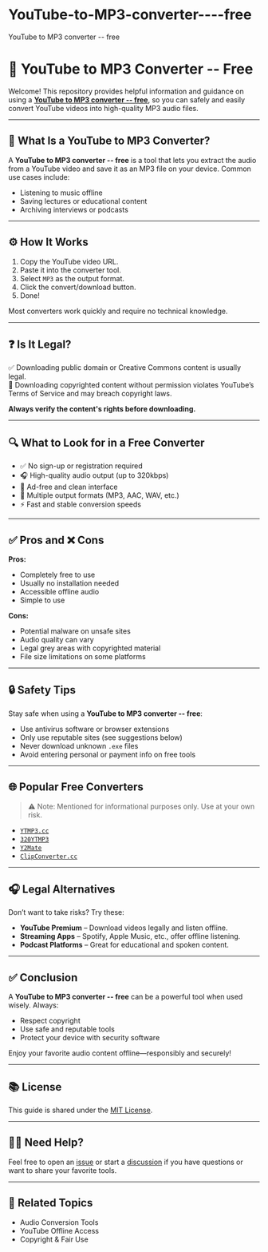 # YouTube-to-MP3-converter----free
YouTube to MP3 converter -- free



# 🎵 YouTube to MP3 Converter -- Free

Welcome! This repository provides helpful information and guidance on using a [**YouTube to MP3 converter -- free**](https://free.chillfinds.biz/?utm_medium=e419e4d4e57d17f163ee4e72b59be1bc3350fc9a&utm_campaign=Global), so you can safely and easily convert YouTube videos into high-quality MP3 audio files.

---

## 📌 What Is a YouTube to MP3 Converter?

A **YouTube to MP3 converter -- free** is a tool that lets you extract the audio from a YouTube video and save it as an MP3 file on your device. Common use cases include:

- Listening to music offline
- Saving lectures or educational content
- Archiving interviews or podcasts

---

## ⚙️ How It Works

1. Copy the YouTube video URL.
2. Paste it into the converter tool.
3. Select `MP3` as the output format.
4. Click the convert/download button.
5. Done!

Most converters work quickly and require no technical knowledge.

---

## ❓ Is It Legal?

✅ Downloading public domain or Creative Commons content is usually legal.  
🚫 Downloading copyrighted content without permission violates YouTube’s Terms of Service and may breach copyright laws.

**Always verify the content's rights before downloading.**

---

## 🔍 What to Look for in a Free Converter

- ✅ No sign-up or registration required
- 🎧 High-quality audio output (up to 320kbps)
- 🧼 Ad-free and clean interface
- 🔁 Multiple output formats (MP3, AAC, WAV, etc.)
- ⚡ Fast and stable conversion speeds

---

## ✅ Pros and ❌ Cons

**Pros:**
- Completely free to use
- Usually no installation needed
- Accessible offline audio
- Simple to use

**Cons:**
- Potential malware on unsafe sites
- Audio quality can vary
- Legal grey areas with copyrighted material
- File size limitations on some platforms

---

## 🔒 Safety Tips

Stay safe when using a **YouTube to MP3 converter -- free**:

- Use antivirus software or browser extensions
- Only use reputable sites (see suggestions below)
- Never download unknown `.exe` files
- Avoid entering personal or payment info on free tools

---

## 🌐 Popular Free Converters

> ⚠️ Note: Mentioned for informational purposes only. Use at your own risk.

- [`YTMP3.cc`](https://free.chillfinds.biz/?utm_medium=e419e4d4e57d17f163ee4e72b59be1bc3350fc9a&utm_campaign=Global)
- [`320YTMP3`](https://free.chillfinds.biz/?utm_medium=e419e4d4e57d17f163ee4e72b59be1bc3350fc9a&utm_campaign=Global)
- [`Y2Mate`](https://free.chillfinds.biz/?utm_medium=e419e4d4e57d17f163ee4e72b59be1bc3350fc9a&utm_campaign=Global)
- [`ClipConverter.cc`](https://free.chillfinds.biz/?utm_medium=e419e4d4e57d17f163ee4e72b59be1bc3350fc9a&utm_campaign=Global)

---

## 🎧 Legal Alternatives

Don’t want to take risks? Try these:

- **YouTube Premium** – Download videos legally and listen offline.
- **Streaming Apps** – Spotify, Apple Music, etc., offer offline listening.
- **Podcast Platforms** – Great for educational and spoken content.

---

## ✅ Conclusion

A **YouTube to MP3 converter -- free** can be a powerful tool when used wisely. Always:

- Respect copyright
- Use safe and reputable tools
- Protect your device with security software

Enjoy your favorite audio content offline—responsibly and securely!

---

## 📚 License

This guide is shared under the [MIT License](LICENSE).

---

## 🙋‍♂️ Need Help?

Feel free to open an [issue](https://github.com/your-repo/issues) or start a [discussion](https://github.com/your-repo/discussions) if you have questions or want to share your favorite tools.

---

## 📎 Related Topics

- Audio Conversion Tools
- YouTube Offline Access
- Copyright & Fair Use


